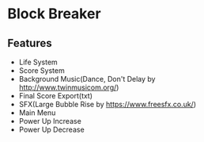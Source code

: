 # Block Breaker

## Features

* Life System
* Score System
* Background Music(Dance, Don't Delay by http://www.twinmusicom.org/)
* Final Score Export(txt)
* SFX(Large Bubble Rise by https://www.freesfx.co.uk/)
* Main Menu
* Power Up Increase
* Power Up Decrease